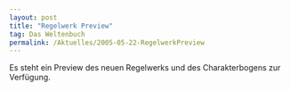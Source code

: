 ```yaml
---
layout: post
title: "Regelwerk Preview"
tag: Das Weltenbuch
permalink: /Aktuelles/2005-05-22-RegelwerkPreview
---
```



Es steht ein Preview des neuen Regelwerks und des Charakterbogens zur Verfügung.

